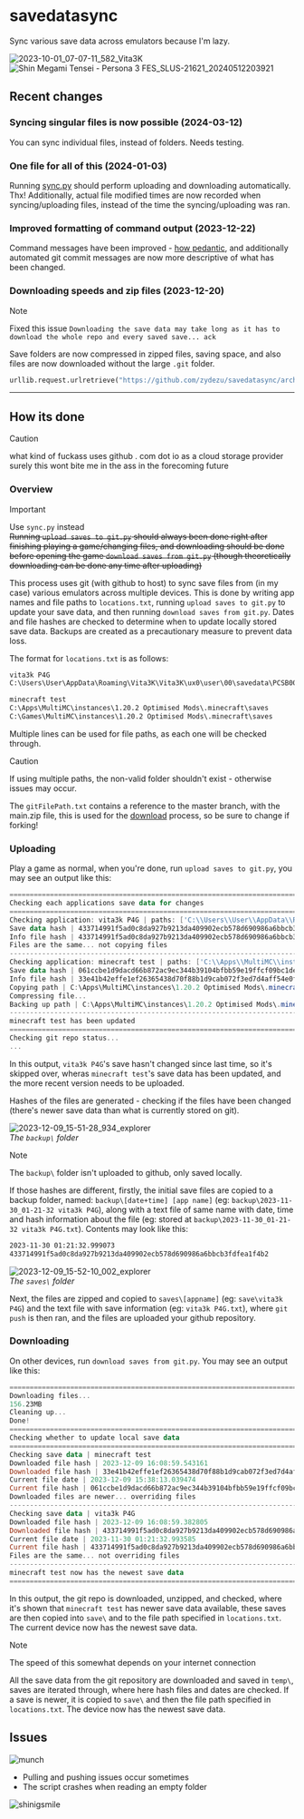 # savedatasync

Sync various save data across emulators because I'm lazy.

![2023-10-01_07-07-11_582_Vita3K](https://github.com/zydezu/savedatasync/assets/50119098/008ae336-b24b-4d6c-bf30-329a38cb1932)
![Shin Megami Tensei - Persona 3 FES_SLUS-21621_20240512203921](https://github.com/user-attachments/assets/e35615bf-77dd-4acd-92cb-9fd3567156f4)


## Recent changes

### Syncing singular files is now possible (2024-03-12)

You can sync individual files, instead of folders. Needs testing.

### One file for all of this (2024-01-03)

Running [sync.py](https://github.com/zydezu/savedatasync/blob/main/sync.py) should perform uploading and downloading automatically. Thx! Additionally, actual file modified times are now recorded when syncing/uploading files, instead of the time the syncing/uploading was ran.

### Improved formatting of command output (2023-12-22)

Command messages have been improved - [how pedantic](https://github.com/zydezu/savedatasync/compare/5125f59d0e0013b3e743f8e6535ba0d1e351e952..3ff9931db597a6143f17b24175cd32afa67ff73a), and additionally automated git commit messages are now more descriptive of what has been changed.

### Downloading speeds and zip files (2023-12-20)

> [!NOTE]
> Fixed this issue `Downloading the save data may take long as it has to download the whole repo and every saved save... ack`

Save folders are now compressed in zipped files, saving space, and also files are now downloaded without the large `.git` folder.

```python
urllib.request.urlretrieve("https://github.com/zydezu/savedatasync/archive/main.zip", "main.zip")
```

___

## How its done

> [!CAUTION]
> what kind of fuckass uses github . com dot io as a cloud storage provider  
> surely this wont bite me in the ass in the forecoming future

### Overview

> [!IMPORTANT]
> Use `sync.py` instead  
~~Running `upload saves to git.py` should always been done right after finishing playing a game/changing files, and downloading should be done before opening the game `download saves from git.py` (though theoretically downloading can be done any time after uploading)~~

This process uses git (with github to host) to sync save files from (in my case) various emulators across multiple devices. This is done by writing app names and file paths to `locations.txt`, running `upload saves to git.py` to update your save data, and then running `download saves from git.py`. Dates and file hashes are checked to determine when to update locally stored save data. Backups are created as a precautionary measure to prevent data loss.

The format for `locations.txt` is as follows:

```txt
vita3k P4G
C:\Users\User\AppData\Roaming\Vita3K\Vita3K\ux0\user\00\savedata\PCSB00245

minecraft test
C:\Apps\MultiMC\instances\1.20.2 Optimised Mods\.minecraft\saves
C:\Games\MultiMC\instances\1.20.2 Optimised Mods\.minecraft\saves
```

Multiple lines can be used for file paths, as each one will be checked through.

> [!CAUTION]
> If using multiple paths, the non-valid folder shouldn't exist - otherwise issues may occur.

The `gitFilePath.txt` contains a reference to the master branch, with the main.zip file, this is used for the [download](https://github.com/zydezu/savedatasync?tab=readme-ov-file#downloading) process, so be sure to change if forking!

### Uploading

Play a game as normal, when you're done, run `upload saves to git.py`, you may see an output like this:

```powershell
===========================================================================
Checking each applications save data for changes
===========================================================================
Checking application: vita3k P4G | paths: ['C:\\Users\\User\\AppData\\Roaming\\Vita3K\\Vita3K\\ux0\\user\\00\\savedata\\PCSB00245']
Save data hash | 433714991f5ad0c8da927b9213da409902ecb578d690986a6bbcb3fdfea1f4b2
Info file hash | 433714991f5ad0c8da927b9213da409902ecb578d690986a6bbcb3fdfea1f4b2
Files are the same... not copying files
---------------------------------------------------------------------------
Checking application: minecraft test | paths: ['C:\\Apps\\MultiMC\\instances\\1.20.2 Optimised Mods\\.minecraft\\saves']
Save data hash | 061ccbe1d9dacd66b872ac9ec344b39104bfbb59e19ffcf09bc1ded467199ffc
Info file hash | 33e41b42effe1ef26365438d70f88b1d9cab072f3ed7d4aff54e0fc63e0c2154
Copying path | C:\Apps\MultiMC\instances\1.20.2 Optimised Mods\.minecraft\saves
Compressing file...
Backing up path | C:\Apps\MultiMC\instances\1.20.2 Optimised Mods\.minecraft\saves
---------------------------------------------------------------------------
minecraft test has been updated
===========================================================================
Checking git repo status...
...
```

In this output, `vita3k P4G`'s save hasn't changed since last time, so it's skipped over, wheras `minecraft test`'s save data has been updated, and the more recent version needs to be uploaded.

Hashes of the files are generated - checking if the files have been changed (there's newer save data than what is currently stored on git).

![2023-12-09_15-51-28_934_explorer](https://github.com/zydezu/savedatasync/assets/50119098/77c9feb9-5c1a-41e7-8230-9b0f179c3c2a)  
*The `backup\` folder*

> [!NOTE]
> The `backup\` folder isn't uploaded to github, only saved locally.

If those hashes are different, firstly, the initial save files are copied to a backup folder, named: `backup\[date+time] [app name]` (eg: `backup\2023-11-30_01-21-32 vita3k P4G`), along with a text file of same name with date, time and hash information about the file (eg: stored at `backup\2023-11-30_01-21-32 vita3k P4G.txt`). Contents may look like this:

```txt
2023-11-30 01:21:32.999073
433714991f5ad0c8da927b9213da409902ecb578d690986a6bbcb3fdfea1f4b2
```

![2023-12-09_15-52-10_002_explorer](https://github.com/zydezu/savedatasync/assets/50119098/68038036-9848-48c1-bd3c-a2c667bddb5b)  
*The `saves\` folder*

Next, the files are zipped and copied to `saves\[appname]` (eg: `save\vita3k P4G`) and the text file with save information (eg: `vita3k P4G.txt`), where `git push` is then ran, and the files are uploaded your github repository.

### Downloading

On other devices, run `download saves from git.py`. You may see an output like this:

```powershell
===========================================================================
Downloading files...
156.23MB
Cleaning up...
Done!
===========================================================================
Checking whether to update local save data
===========================================================================
Checking save data | minecraft test
Downloaded file hash | 2023-12-09 16:08:59.543161
Downloaded file hash | 33e41b42effe1ef26365438d70f88b1d9cab072f3ed7d4aff54e0fc63e0c2154
Current file date | 2023-12-09 15:38:13.039474
Current file hash | 061ccbe1d9dacd66b872ac9ec344b39104bfbb59e19ffcf09bc1ded467199ffc
Downloaded files are newer... overriding files
---------------------------------------------------------------------------
Checking save data | vita3k P4G
Downloaded file hash | 2023-12-09 16:08:59.382805
Downloaded file hash | 433714991f5ad0c8da927b9213da409902ecb578d690986a6bbcb3fdfea1f4b2
Current file date | 2023-11-30 01:21:32.993585
Current file hash | 433714991f5ad0c8da927b9213da409902ecb578d690986a6bbcb3fdfea1f4b2
Files are the same... not overriding files
---------------------------------------------------------------------------
minecraft test now has the newest save data
===========================================================================
```

In this output, the git repo is downloaded, unzipped, and checked, where it's shown that `minecraft test` has newer save data available, these saves are then copied into `save\` and to the file path specified in `locations.txt`. The current device now has the newest save data.

> [!NOTE]
> The speed of this somewhat depends on your internet connection

All the save data from the git repository are downloaded and saved in `temp\`, saves are iterated through, where here hash files and dates are checked. If a save is newer, it is copied to `save\` and then the file path specified in `locations.txt`. The device now has the newest save data.

## Issues

![munch](https://github.com/zydezu/savedatasync/assets/50119098/cfe623fe-58ef-4381-910c-669eaeb26475)

- Pulling and pushing issues occur sometimes
- The script crashes when reading an empty folder

![shinigsmile](https://github.com/zydezu/savedatasync/assets/50119098/2d9e21ea-6b68-485c-8cde-18c9efd360ad)
